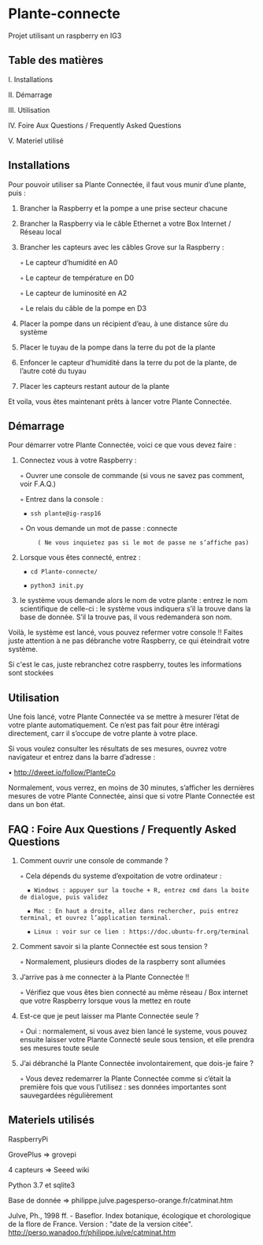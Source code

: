 # Plante-connecte

Projet utilisant un raspberry en IG3

## Table des matières

   I. Installations	
   
   II. Démarrage 	
   
   III. Utilisation 	
   
   IV. Foire Aux Questions / Frequently Asked Questions 
   
   V. Materiel utilisé

## Installations

Pour pouvoir utiliser sa Plante Connectée, il faut vous munir d’une plante, puis :


   1) Brancher la Raspberry et la pompe a une prise secteur chacune
    
   2) Brancher la Raspberry via le câble Ethernet a votre Box Internet / Réseau local
    
   3) Brancher les capteurs avec les câbles Grove sur la Raspberry :
   
       ◦ Le capteur d’humidité en A0
       
       ◦ Le capteur de température en D0
       
       ◦ Le capteur de luminosité en A2
       
       ◦ Le relais du câble de la pompe en D3
       
   4) Placer la pompe dans un récipient d’eau, à une distance sûre du système
   
   5) Placer le tuyau de la pompe dans la terre du pot de la plante
   
   6) Enfoncer le capteur d’humidité dans la terre du pot de la plante, de l’autre coté du tuyau
   
   7) Placer les capteurs restant autour de la plante

Et voila, vous êtes maintenant prêts à lancer votre Plante Connectée.
       
## Démarrage 

Pour démarrer votre Plante Connectée, voici ce que vous devez faire :


   1) Connectez vous à votre Raspberry :
   
       ◦ Ouvrer une console de commande (si vous ne savez pas comment, voir F.A.Q.)
       
       ◦ Entrez dans la console :
       
           ▪ ssh plante@ig-rasp16
           
       ◦ On vous demande un mot de passe : connecte 
       
               ( Ne vous inquietez pas si le mot de passe ne s’affiche pas) 
               
   2) Lorsque vous êtes connecté, entrez :
   
           ▪ cd Plante-connecte/
           
           ▪ python3 init.py
             
   3) le système vous demande alors le nom de votre plante : entrez le nom scientifique de celle-ci : le système vous indiquera s’il la trouve dans la base de donnée. S’il la trouve pas, il vous redemandera son nom.

Voilà, le système est lancé, vous pouvez refermer votre console !! Faites juste attention à ne pas débranche votre Raspberry, ce qui éteindrait votre système.

Si c'est le cas, juste rebranchez cotre raspberry, toutes les informations sont stockées

## Utilisation 

Une fois lancé, votre Plante Connectée va se mettre à mesurer l’état de votre plante automatiquement. Ce n’est pas fait pour être intéragi directement, carr il s’occupe de votre plante à votre place.

Si vous voulez consulter les résultats de ses mesures, ouvrez votre navigateur et entrez dans la barre d’adresse :

   • http://dweet.io/follow/PlanteCo
    
Normalement, vous verrez, en moins de 30 minutes, s’afficher les dernières mesures de votre Plante Connectée, ainsi que si votre Plante Connectée est dans un bon état.

## FAQ : Foire Aux Questions / Frequently Asked Questions 


   1. Comment ouvrir une console de commande ?
   
       ◦ Cela dépends du systeme d’expoitation de votre ordinateur :
       
            ▪ Windows : appuyer sur la touche + R, entrez cmd dans la boite de dialogue, puis validez
            
            ▪ Mac : En haut a droite, allez dans rechercher, puis entrez terminal, et ouvrez l’application terminal.
            
            ▪ Linux : voir sur ce lien : https://doc.ubuntu-fr.org/terminal
            
   2. Comment savoir si la plante Connectée est sous tension ?
   
       ◦ Normalement, plusieurs diodes de la raspberry sont allumées
        
   3. J’arrive pas à me connecter à la Plante Connectée !!
   
       ◦ Vérifiez que vous êtes bien connecté au même réseau / Box internet que votre Raspberry lorsque vous la mettez en route
        
   4. Est-ce que je peut laisser ma Plante Connectée seule ?
   
       ◦ Oui : normalement, si vous avez bien lancé le systeme, vous pouvez ensuite laisser votre Plante Connecté seule sous tension, et elle prendra ses mesures toute seule
        
   5. J’ai débranché la Plante Connectée involontairement, que dois-je faire ?
   
       ◦ Vous devez redemarrer la Plante Connectée comme si c’était la première fois que vous l’utilisez : ses données importantes sont sauvegardées régulièrement
        
## Materiels utilisés

RaspberryPi

GrovePlus => grovepi

4 capteurs => Seeed wiki

Python 3.7 et sqlite3

Base de donnée => philippe.julve.pagesperso-orange.fr/catminat.htm

Julve, Ph., 1998 ff. - Baseflor. Index botanique, écologique et chorologique de la flore de France. Version : "date de la version citée". http://perso.wanadoo.fr/philippe.julve/catminat.htm
